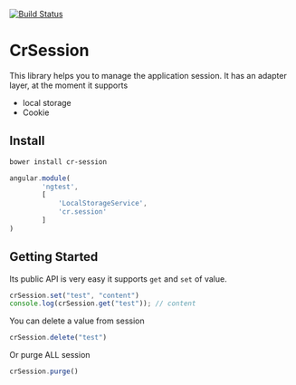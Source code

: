 [![Build Status](https://travis-ci.org/ngutils/cr-session.svg)](https://travis-ci.org/ngutils/cr-session)

# CrSession
This library helps you to manage the application session. It has an adapter layer, at the moment it supports

* local storage
* Cookie

## Install
```bash
bower install cr-session
```

```javascript
angular.module(
        'ngtest',
        [
            'LocalStorageService',
            'cr.session'
        ]
)
```

## Getting Started
Its public API is very easy it supports `get` and `set` of value.

```javascript
crSession.set("test", "content")
console.log(crSession.get("test")); // content
```

You can delete a value from session
```javascript
crSession.delete("test")
```

Or purge ALL session
```javascript
crSession.purge()
```

